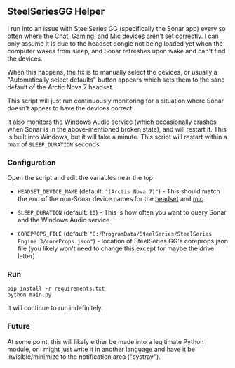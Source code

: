 ## SteelSeriesGG Helper

I run into an issue with SteelSeries GG (specifically the Sonar app) every so often where the Chat, Gaming, and Mic devices aren't set correctly. I can only assume it is due to the headset dongle not being loaded yet when the computer wakes from sleep, and Sonar refreshes upon wake and can't find the devices.

When this happens, the fix is to manually select the devices, or usually a "Automatically select defaults" button appears which sets them to the sane default of the Arctic Nova 7 headset.

This script will just run continuously monitoring for a situation where Sonar doesn't appear to have the devices correct.

It also monitors the Windows Audio service (which occasionally crashes when Sonar is in the above-mentioned broken state), and will restart it. This is built into Windows, but it will take a minute. This script will restart within a max of `SLEEP_DURATION` seconds.

### Configuration

Open the script and edit the variables near the top:

* `HEADSET_DEVICE_NAME` (default: `"(Arctis Nova 7)"`) - This should match the end of the non-Sonar device names for the [headset](output.png) and [mic](input.png)

* `SLEEP_DURATION` (default: `10`) - This is how often you want to query Sonar and the Windows Audio service

* `COREPROPS_FILE` (default: `"C:/ProgramData/SteelSeries/SteelSeries Engine 3/coreProps.json"`) - location of SteelSeries GG's coreprops.json file (you likely won't need to change this except for maybe the drive letter)

### Run
```
pip install -r requirements.txt
python main.py
```

It will continue to run indefinitely.

### Future

At some point, this will likely either be made into a legitimate Python module, or I might just write it in another language and have it be invisible/minimize to the notification area ("systray").
